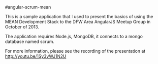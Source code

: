 #angular-scrum-mean

This is a sample application that I used to present the basics of using the MEAN Development Stack to the DFW Area AngularJS Meetup Group in October of 2013.

The application requires Node.js, MongoDB, it connects to a mongo database named scrum.

For more information, please see the recording of the presentation at http://youtu.be/1Sy3vWJ1N2U
